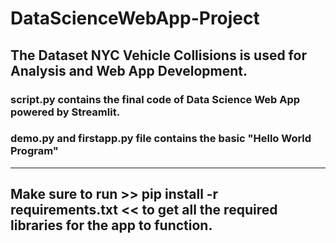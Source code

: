 # DataScienceWebApp-Project

## The Dataset NYC Vehicle Collisions is used for Analysis and Web App Development. 

### script.py contains the final code of Data Science Web App powered by Streamlit.


### demo.py and firstapp.py file contains the basic  "Hello World Program"


---------


## Make sure to run >> pip install -r requirements.txt  << to get all the required libraries for the app to function.
